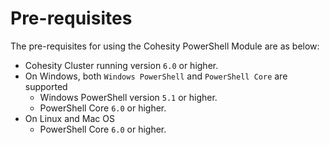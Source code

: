 # Pre-requisites

The pre-requisites for using the Cohesity PowerShell Module are as below:

* Cohesity Cluster running version `6.0` or higher.
* On Windows, both `Windows PowerShell` and `PowerShell Core` are supported
  * Windows PowerShell version `5.1` or higher.
  * PowerShell Core `6.0` or higher.
* On Linux and Mac OS
  * PowerShell Core `6.0` or higher.

